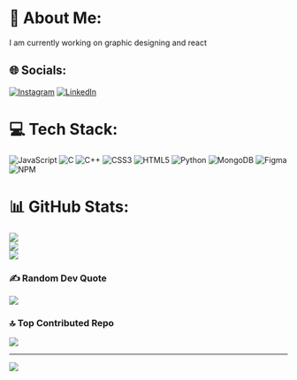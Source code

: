 # 💫 About Me:
I am currently working on graphic designing and react


## 🌐 Socials:
[![Instagram](https://img.shields.io/badge/Instagram-%23E4405F.svg?logo=Instagram&logoColor=white)](https://instagram.com/sid.___.7) [![LinkedIn](https://img.shields.io/badge/LinkedIn-%230077B5.svg?logo=linkedin&logoColor=white)](https://linkedin.com/in/https://www.linkedin.com/in/siddharth-malik-291732262/) 

# 💻 Tech Stack:
![JavaScript](https://img.shields.io/badge/javascript-%23323330.svg?style=flat&logo=javascript&logoColor=%23F7DF1E) ![C](https://img.shields.io/badge/c-%2300599C.svg?style=flat&logo=c&logoColor=white) ![C++](https://img.shields.io/badge/c++-%2300599C.svg?style=flat&logo=c%2B%2B&logoColor=white) ![CSS3](https://img.shields.io/badge/css3-%231572B6.svg?style=flat&logo=css3&logoColor=white) ![HTML5](https://img.shields.io/badge/html5-%23E34F26.svg?style=flat&logo=html5&logoColor=white) ![Python](https://img.shields.io/badge/python-3670A0?style=flat&logo=python&logoColor=ffdd54) ![MongoDB](https://img.shields.io/badge/MongoDB-%234ea94b.svg?style=flat&logo=mongodb&logoColor=white) 	![Figma](https://img.shields.io/badge/figma-%23F24E1E.svg?style=flat&logo=figma&logoColor=white) ![NPM](https://img.shields.io/badge/NPM-%23000000.svg?style=flat&logo=npm&logoColor=white)
# 📊 GitHub Stats:
![](https://github-readme-stats.vercel.app/api?username=siddharth-malik456&theme=dark&hide_border=false&include_all_commits=false&count_private=false)<br/>
![](https://github-readme-streak-stats.herokuapp.com/?user=siddharth-malik456&theme=dark&hide_border=false)<br/>
![](https://github-readme-stats.vercel.app/api/top-langs/?username=siddharth-malik456&theme=dark&hide_border=false&include_all_commits=false&count_private=false&layout=compact)

### ✍️ Random Dev Quote
![](https://quotes-github-readme.vercel.app/api?type=horizontal&theme=tokyonight)

### 🔝 Top Contributed Repo
![](https://github-contributor-stats.vercel.app/api?username=siddharth-malik456&limit=5&theme=dark&combine_all_yearly_contributions=true)


---
[![](https://visitcount.itsvg.in/api?id=siddharth-malik456&icon=8&color=0)](https://visitcount.itsvg.in)

<!-- Proudly created with GPRM ( https://gprm.itsvg.in ) -->
